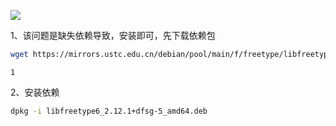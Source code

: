

![](Pictures/Pasted%20image%2020240416204221.png)

1、该问题是缺失依赖导致，安装即可，先下载依赖包
```bash
wget https://mirrors.ustc.edu.cn/debian/pool/main/f/freetype/libfreetype6_2.12.1%2Bdfsg-5_amd64.deb
```


    1

2、安装依赖
```bash
dpkg -i libfreetype6_2.12.1+dfsg-5_amd64.deb
```


